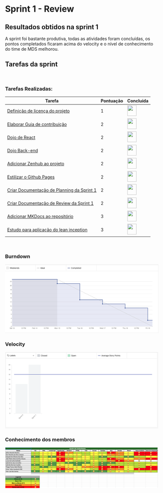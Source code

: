 # Sprint 1 - Review 

## Resultados obtidos na sprint 1

A sprint foi bastante produtiva, todas as atividades foram concluídas, os pontos completados ficaram acima do velocity e o nível de conhecimento do time de MDS 
melhorou.

## Tarefas da sprint
<br>

### Tarefas Realizadas:

|Tarefa|Pontuação|Concluída|
|--|--|--|
|[Definição de licença do projeto]("https://github.com/fga-eps-mds/2020-2-G4/issues/3")|1|<image src="https://i.pinimg.com/originals/21/3d/c0/213dc0ed0a2e69d1978c75bfbcff903a.png" width=30 height=35>|
|[Elaborar Guia de contribuição]("https://github.com/fga-eps-mds/2020-2-G4/issues/7")|2|<image src="https://i.pinimg.com/originals/21/3d/c0/213dc0ed0a2e69d1978c75bfbcff903a.png" width=30 height=35>|
|[Dojo de React]("https://github.com/fga-eps-mds/2020-2-G4/issues/8")|2|<image src="https://i.pinimg.com/originals/21/3d/c0/213dc0ed0a2e69d1978c75bfbcff903a.png" width=30 height=35>|
|[Dojo Back-end]("https://github.com/fga-eps-mds/2020-2-G4/issues/11")|2|<image src="https://i.pinimg.com/originals/21/3d/c0/213dc0ed0a2e69d1978c75bfbcff903a.png" width=30 height=35>|
|[Adicionar Zenhub ao projeto]("https://github.com/fga-eps-mds/2020-2-G4/issues/9")|2|<image src="https://i.pinimg.com/originals/21/3d/c0/213dc0ed0a2e69d1978c75bfbcff903a.png" width=30 height=35>|
|[Estilizar o Github Pages]("https://github.com/fga-eps-mds/2020-2-G4/issues/22")|2|<image src="https://i.pinimg.com/originals/21/3d/c0/213dc0ed0a2e69d1978c75bfbcff903a.png" width=30 height=35>|
|[Criar Documentação de Planning da Sprint 1]("https://github.com/fga-eps-mds/2020-2-G4/issues/19")|2|<image src="https://i.pinimg.com/originals/21/3d/c0/213dc0ed0a2e69d1978c75bfbcff903a.png" width=30 height=35>|
|[Criar Documentação de Review da Sprint 1]("https://github.com/fga-eps-mds/2020-2-G4/issues/15")|2|<image src="https://i.pinimg.com/originals/21/3d/c0/213dc0ed0a2e69d1978c75bfbcff903a.png" width=30 height=35>|
|[Adicionar MKDocs ao repositório]("https://github.com/fga-eps-mds/2020-2-G4/issues/10")|3|<image src="https://i.pinimg.com/originals/21/3d/c0/213dc0ed0a2e69d1978c75bfbcff903a.png" width=30 height=35>|
|[Estudo para aplicação do lean inception]("https://github.com/fga-eps-mds/2020-2-G4/issues/13")|3|<image src="https://i.pinimg.com/originals/21/3d/c0/213dc0ed0a2e69d1978c75bfbcff903a.png" width=30 height=35>|

<br>

### Burndown
 ![imagem](burndown.png)

### Velocity
 ![imagem](velocity.png)

### Conhecimento dos membros
  ![imagem](conhecimento.png)
 